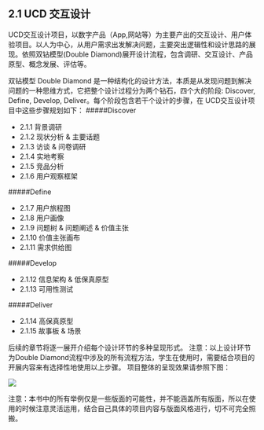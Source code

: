 ## 2.1 UCD 交互设计
UCD交互设计项目，以数字产品（App,网站等）为主要产出的交互设计、用户体验项目。以人为中心，从用户需求出发解决问题，主要突出逻辑性和设计思路的展现。依照双钻模型(Double Diamond)展开设计流程，包含调研、交互设计、产品原型、概念发展、评估等。

双钻模型 Double Diamond 是一种结构化的设计方法，本质是从发现问题到解决问题的一种思维方式，它把整个设计过程分为两个钻石，四个大的阶段: Discover, Define, Develop, Deliver。每个阶段包含若干个设计的步骤，在 UCD交互设计项目中这些步骤规划如下：
#####Discover
* 2.1.1 背景调研
* 2.1.2 现状分析 & 主要话题
* 2.1.3 访谈 & 问卷调研
* 2.1.4 实地考察
* 2.1.5 竞品分析
* 2.1.6 用户观察框架

#####Define
* 2.1.7 用户旅程图
* 2.1.8 用户画像
* 2.1.9 问题树 & 问题阐述 & 价值主张
* 2.1.10 价值主张画布
* 2.1.11 需求供给图

#####Develop
* 2.1.12 信息架构 & 低保真原型
* 2.1.13 可用性测试

#####Deliver
* 2.1.14 高保真原型
* 2.1.15 故事板 & 场景





后续的章节将逐一展开介绍每个设计环节的多种呈现形式。
注意：以上设计环节为Double Diamond流程中涉及的所有流程方法，学生在使用时，需要结合项目的开展内容来有选择性地使用以上步骤。
项目整体的呈现效果请参照下图：

![](http://kitpic.makebi.net/2021/ixd_ucd.jpg)


注意：本书中的所有举例仅是一些版面的可能性，并不能涵盖所有版面，所以在使用的时候注意灵活运用，结合自己具体的项目内容与版面风格进行，切不可完全照搬。
